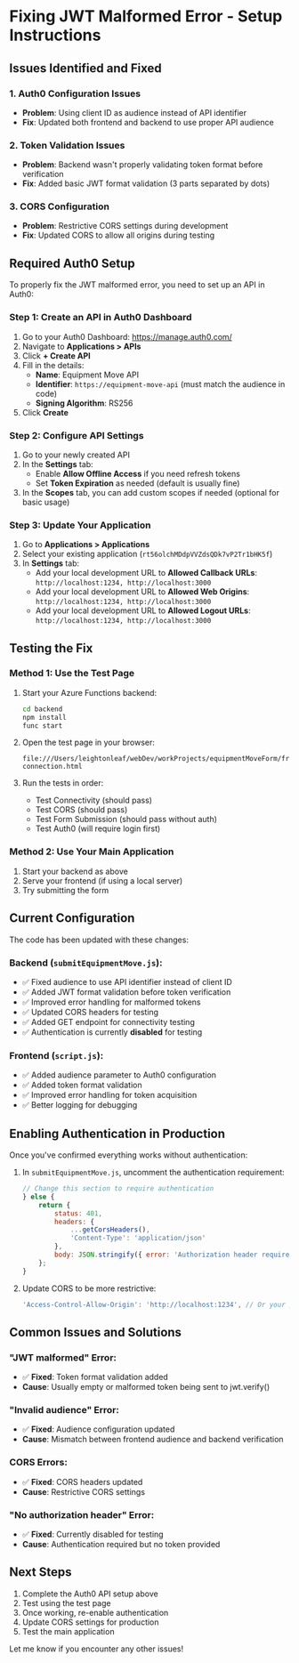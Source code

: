 # Fixing JWT Malformed Error - Setup Instructions

## Issues Identified and Fixed

### 1. **Auth0 Configuration Issues**

- **Problem**: Using client ID as audience instead of API identifier
- **Fix**: Updated both frontend and backend to use proper API audience

### 2. **Token Validation Issues**

- **Problem**: Backend wasn't properly validating token format before verification
- **Fix**: Added basic JWT format validation (3 parts separated by dots)

### 3. **CORS Configuration**

- **Problem**: Restrictive CORS settings during development
- **Fix**: Updated CORS to allow all origins during testing

## Required Auth0 Setup

To properly fix the JWT malformed error, you need to set up an API in Auth0:

### Step 1: Create an API in Auth0 Dashboard

1. Go to your Auth0 Dashboard: https://manage.auth0.com/
2. Navigate to **Applications > APIs**
3. Click **+ Create API**
4. Fill in the details:
   - **Name**: Equipment Move API
   - **Identifier**: `https://equipment-move-api` (must match the audience in code)
   - **Signing Algorithm**: RS256
5. Click **Create**

### Step 2: Configure API Settings

1. Go to your newly created API
2. In the **Settings** tab:
   - Enable **Allow Offline Access** if you need refresh tokens
   - Set **Token Expiration** as needed (default is usually fine)
3. In the **Scopes** tab, you can add custom scopes if needed (optional for basic usage)

### Step 3: Update Your Application

1. Go to **Applications > Applications**
2. Select your existing application (`rt56olchMDdpVVZdsQDk7vP2Tr1bHK5f`)
3. In **Settings** tab:
   - Add your local development URL to **Allowed Callback URLs**: `http://localhost:1234, http://localhost:3000`
   - Add your local development URL to **Allowed Web Origins**: `http://localhost:1234, http://localhost:3000`
   - Add your local development URL to **Allowed Logout URLs**: `http://localhost:1234, http://localhost:3000`

## Testing the Fix

### Method 1: Use the Test Page

1. Start your Azure Functions backend:

   ```bash
   cd backend
   npm install
   func start
   ```

2. Open the test page in your browser:

   ```
   file:///Users/leightonleaf/webDev/workProjects/equipmentMoveForm/frontend/test-connection.html
   ```

3. Run the tests in order:
   - Test Connectivity (should pass)
   - Test CORS (should pass)
   - Test Form Submission (should pass without auth)
   - Test Auth0 (will require login first)

### Method 2: Use Your Main Application

1. Start your backend as above
2. Serve your frontend (if using a local server)
3. Try submitting the form

## Current Configuration

The code has been updated with these changes:

### Backend (`submitEquipmentMove.js`):

- ✅ Fixed audience to use API identifier instead of client ID
- ✅ Added JWT format validation before token verification
- ✅ Improved error handling for malformed tokens
- ✅ Updated CORS headers for testing
- ✅ Added GET endpoint for connectivity testing
- ✅ Authentication is currently **disabled** for testing

### Frontend (`script.js`):

- ✅ Added audience parameter to Auth0 configuration
- ✅ Added token format validation
- ✅ Improved error handling for token acquisition
- ✅ Better logging for debugging

## Enabling Authentication in Production

Once you've confirmed everything works without authentication:

1. In `submitEquipmentMove.js`, uncomment the authentication requirement:

   ```javascript
   // Change this section to require authentication
   } else {
       return {
           status: 401,
           headers: {
               ...getCorsHeaders(),
               'Content-Type': 'application/json'
           },
           body: JSON.stringify({ error: 'Authorization header required' })
       };
   }
   ```

2. Update CORS to be more restrictive:
   ```javascript
   'Access-Control-Allow-Origin': 'http://localhost:1234', // Or your production domain
   ```

## Common Issues and Solutions

### "JWT malformed" Error:

- ✅ **Fixed**: Token format validation added
- **Cause**: Usually empty or malformed token being sent to jwt.verify()

### "Invalid audience" Error:

- ✅ **Fixed**: Audience configuration updated
- **Cause**: Mismatch between frontend audience and backend verification

### CORS Errors:

- ✅ **Fixed**: CORS headers updated
- **Cause**: Restrictive CORS settings

### "No authorization header" Error:

- ✅ **Fixed**: Currently disabled for testing
- **Cause**: Authentication required but no token provided

## Next Steps

1. Complete the Auth0 API setup above
2. Test using the test page
3. Once working, re-enable authentication
4. Update CORS settings for production
5. Test the main application

Let me know if you encounter any other issues!
